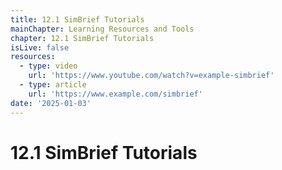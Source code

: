 ```yaml
---
title: 12.1 SimBrief Tutorials
mainChapter: Learning Resources and Tools
chapter: 12.1 SimBrief Tutorials
isLive: false
resources:
  - type: video
    url: 'https://www.youtube.com/watch?v=example-simbrief'
  - type: article
    url: 'https://www.example.com/simbrief'
date: '2025-01-03'
---
```


# 12.1 SimBrief Tutorials
